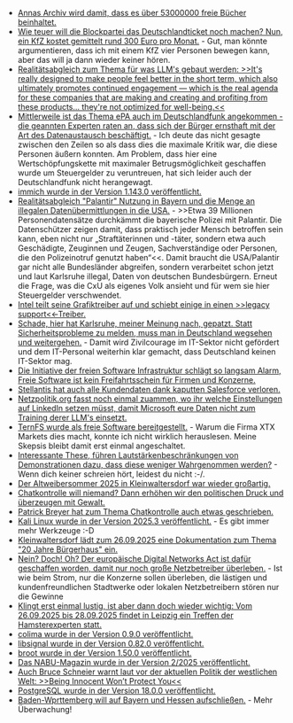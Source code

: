 * [Annas Archiv wird damit, dass es über 53000000 freie Bücher beinhaltet.](https://de.annas-archive.org/)
* [Wie teuer will die Blockpartei das Deutschlandticket noch machen? Nun, ein KfZ kostet gemittelt rund 300 Euro pro Monat.](https://tuxproject.de/blog/2025/09/architects-chandelier-browser-gegen-den-weltfrieden/) - Gut, man könnte argumentieren, dass ich mit einem KfZ vier Personen bewegen kann, aber das will ja dann wieder keiner hören.
* [Realitätsabgleich zum Thema für was LLM's gebaut werden: >>It's really designed to make people feel better in the short term, which also ultimately promotes continued engagement — which is the real agenda for these companies that are making and creating and profiting from these products... they're not optimized for well-being.<<](https://futurism.com/chatgpt-marriages-divorces)
* [Mittlerweile ist das Thema ePA auch im Deutschlandfunk angekommen - die geannten Experten raten an, dass sich der Bürger ernsthaft mit der Art des Datenaustausch beschäftigt.](https://www.deutschlandfunk.de/elektronische-patientenakte-vorteile-nachteile-kritik-widerspruch-100.html) - Ich deute das nicht gesagte zwischen den Zeilen so als dass dies die maximale Kritik war, die diese Personen äußern konnten. Am Problem, dass hier eine Wertschöpfungskette mit maximaler Betrugsmöglichkeit geschaffen wurde um Steuergelder zu veruntreuen, hat sich leider auch der Deutschlandfunk nicht herangewagt.
* [immich wurde in der Version 1.143.0 veröffentlicht.](https://github.com/immich-app/immich/releases/tag/v1.143.0)
* [Realitätsabgleich "Palantir" Nutzung in Bayern und die Menge an illegalen Datenübermittlungen in die USA.](https://netzpolitik.org/2025/automatisierte-datenanalyse-palantir-gesetze-missachten-vorgaben-aus-karlsruhe/) - >>Etwa 39 Millionen Personendatensätze durchkämmt die bayerische Polizei mit Palantir. Die Datenschützer zeigen damit, dass praktisch jeder Mensch betroffen sein kann, eben nicht nur „Straftäterinnen und -täter, sondern etwa auch Geschädigte, Zeuginnen und Zeugen, Sachverständige oder Personen, die den Polizeinotruf genutzt haben“<<. Damit braucht die USA/Palantir gar nicht alle Bundesländer abgreifen, sondern verarbeitet schon jetzt und laut Karlsruhe illegal, Daten von deutschen Bundesbürgern. Erneut die Frage, was die CxU als eigenes Volk ansieht und für wem sie hier Steuergelder verschwendet.
* [Intel teilt seine Grafiktreiber auf und schiebt einige in einen >>legacy support<<-Treiber.](https://www.3dcenter.org/news/news-des-22-september-2025)
* [Schade, hier hat Karlsruhe, meiner Meinung nach, gepatzt. Statt Sicherheitsprobleme zu melden, muss man in Deutschland wegsehen und weitergehen.](https://www.kuketz-blog.de/modern-solution-bundesverfassungsgerich-bestaetigt-wegsehen-ist-sicherer-als-aufdecken/) - Damit wird Zivilcourage im IT-Sektor nicht gefördert und dem IT-Personal weiterhin klar gemacht, dass Deutschland keinen IT-Sektor mag.
* [Die Initiative der freien Software Infrastruktur schlägt so langsam Alarm, Freie Software ist kein Freifahrtsschein für Firmen und Konzerne.](https://openssf.org/blog/2025/09/23/open-infrastructure-is-not-free-a-joint-statement-on-sustainable-stewardship/)
* [Stellantis hat auch alle Kundendaten dank kaputten Salesforce verloren.](https://www.bleepingcomputer.com/news/security/automaker-giant-stellantis-confirms-data-breach-after-salesforce-hack/)
* [Netzpolitik.org fasst noch einmal zuammen, wo ihr welche Einstellungen auf LinkedIn setzen müsst, damit Microsoft eure Daten nicht zum Training derer LLM's einsetzt.](https://netzpolitik.org/2025/opt-out-anleitung-so-verhinderst-du-dass-linkedin-mit-deinen-daten-ki-trainiert/)
* [TernFS wurde als freie Software bereitgestellt.](https://www.phoronix.com/news/TernFS-File-System-Open-Source) - Warum die Firma XTX Markets dies macht, konnte ich nicht wirklich herauslesen. Meine Skepsis bleibt damit erst einmal angeschaltet.
* [Interessante These, führen Lautstärkenbeschränkungen von Demonstrationen dazu, dass diese weniger Wahrgenommen werden?](https://netzpolitik.org/2025/demonstrationen-wie-laermschutz-die-versammlungsfreiheit-beschraenkt/) - Wenn dich keiner schreien hört, leidest du nicht :-/.
* [Der Altweibersommer 2025 in Kleinwaltersdorf war wieder großartig.](https://kleinwaltersdorf.de/index.php/2025/09/23/rueckblick-29-altweibersommer-2025/)
* [Chatkontrolle will niemand? Dann erhöhen wir den politischen Druck und überzeugen mit Gewalt.](https://netzpolitik.org/2025/internes-protokoll-daenemark-will-chatkontrolle-durchdruecken/)
* [Patrick Breyer hat zum Thema Chatkontrolle auch etwas geschrieben.](https://www.patrick-breyer.de/ex-europaabgeordneter-breyer-entlarvt-desinformationskampagne-zur-durchsetzung-der-chatkontrolle/)
* [Kali Linux wurde in der Version 2025.3 veröffentlicht.](https://www.bleepingcomputer.com/news/security/kali-linux-20253-released-with-10-new-tools-wifi-enhancements/) - Es gibt immer mehr Werkzeuge :-D
* [Kleinwaltersdorf lädt zum 26.09.2025 eine Dokumentation zum Thema "20 Jahre Bürgerhaus" ein.](https://kleinwaltersdorf.de/index.php/2025/09/24/vortragsabend-20-jahre-buergerhaus/)
* [Nein? Doch! Oh? Der europäische Digital Networks Act ist dafür geschaffen worden, damit nur noch große Netzbetreiber überleben.](https://netzpolitik.org/2025/digital-networks-act-kleine-anbieter-grosse-sorgen/) - Ist wie beim Strom, nur die Konzerne sollen überleben, die lästigen und kundenfreundlichen Stadtwerke oder lokalen Netzbetreibern stören nur die Gewinne
* [Klingt erst einmal lustig, ist aber dann doch wieder wichtig: Vom 26.09.2025 bis 28.09.2025 findet in Leipzig ein Treffen der Hamsterexperten statt.](https://sachsen.nabu.de/news/2025/36598.html)
* [colima wurde in der Version 0.9.0 veröffentlicht.](https://github.com/abiosoft/colima/releases/tag/v0.9.0)
* [libsignal wurde in der Version 0.82.0 veröffentlicht.](https://github.com/signalapp/libsignal/releases/tag/v0.82.0)
* [broot wurde in der Version 1.50.0 veröffentlicht.](https://github.com/Canop/broot/releases/tag/v1.50.0)
* [Das NABU-Magazin wurde in der Version 2/2025 veröffentlicht.](https://sachsen.nabu.de/news/2025/36608.html)
* [Auch Bruce Schneier warnt laut vor der aktuellen Politik der westlichen Welt: >>Being Innocent Won’t Protect You<<](https://www.schneier.com/blog/archives/2025/09/digital-threat-modeling-under-authoritarianism.html)
* [PostgreSQL wurde in der Version 18.0.0 veröffentlicht.](https://www.phoronix.com/news/PostgreSQL-18-Released)
* [Baden-Wprttemberg will auf Bayern und Hessen aufschließen.](https://netzpolitik.org/2025/geplante-gesetzesaenderung-baden-wuerttemberg-will-huerden-fuer-videoueberwachung-senken/) - Mehr Überwachung!
